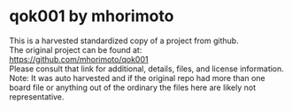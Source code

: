 
# qok001 by mhorimoto  
This is a harvested standardized copy of a project from github.  
The original project can be found at:  
https://github.com/mhorimoto/qok001  
Please consult that link for additional, details, files, and license information.  
Note: It was auto harvested and if the original repo had more than one board file or anything out of the ordinary the files here are likely not representative.  
    